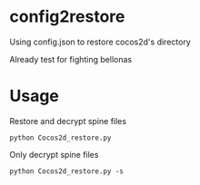 # config2restore
Using config.json to restore cocos2d's directory

Already test for fighting bellonas

# Usage
Restore and decrypt spine files
```
python Cocos2d_restore.py
```
Only decrypt spine files
```
python Cocos2d_restore.py -s
```
